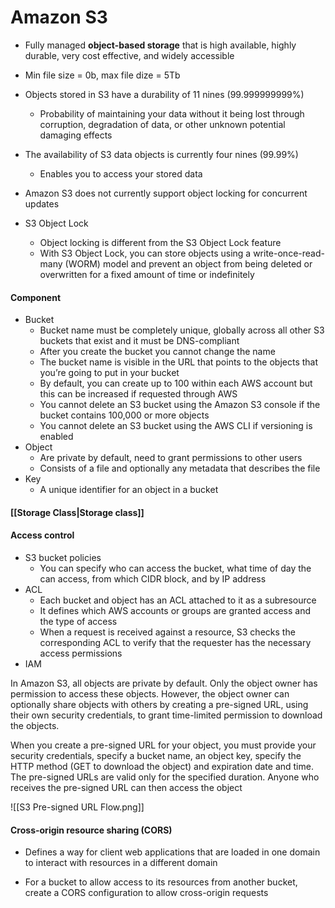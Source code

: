 # Amazon S3

- Fully managed **object-based storage** that is high available, highly durable, very cost effective, and widely accessible

- Min file size = 0b, max file dize = 5Tb

- Objects stored in S3 have a durability of 11 nines (99.999999999%)
	- Probability of maintaining your data without it being lost through corruption, degradation of data, or other unknown potential damaging effects
	
-	The availability of S3 data objects is currently four nines (99.99%)
	- Enables you to access your stored data
	
- Amazon S3 does not currently support object locking for concurrent updates

- S3 Object Lock
	- Object locking is different from the S3 Object Lock feature
	- With S3 Object Lock, you can store objects using a write-once-read-many (WORM) model and prevent an object from being deleted or overwritten for a fixed amount of time or indefinitely

#### Component
- Bucket
	- Bucket name must be completely unique, globally across all other S3 buckets that exist and it must be DNS-compliant
	- After you create the bucket you cannot change the name
	- The bucket name is visible in the URL that points to the objects that you’re going to put in your bucket
	- By default, you can create up to 100 within each AWS account but this can be increased if requested through AWS
	- You cannot delete an S3 bucket using the Amazon S3 console if the bucket contains 100,000 or more objects
	- You cannot delete an S3 bucket using the AWS CLI if versioning is enabled
- Object
	- Are private by default, need to grant permissions to other users
	- Consists of a file and optionally any metadata that describes the file
- Key
	- A unique identifier for an object in a bucket

#### [[Storage Class|Storage class]]

#### Access control
- S3 bucket policies
	-  You can specify who can access the bucket, what time of day the can access, from which CIDR block, and by IP address
-  ACL
	-  Each bucket and object has an ACL attached to it as a subresource
	-  It defines which AWS accounts or groups are granted access and the type of access
	-  When a request is received against a resource, S3 checks the corresponding ACL to verify that the requester has the necessary access permissions
-  IAM


In Amazon S3, all objects are private by default. Only the object owner has permission to access these objects. However, the object owner can optionally share objects with others by creating a pre-signed URL, using their own security credentials, to grant time-limited permission to download the objects.

When you create a pre-signed URL for your object, you must provide your security credentials, specify a bucket name, an object key, specify the HTTP method (GET to download the object) and expiration date and time. The pre-signed URLs are valid only for the specified duration. Anyone who receives the pre-signed URL can then access the object

![[S3 Pre-signed URL Flow.png]]


#### Cross-origin resource sharing (CORS)

- Defines a way for client web applications that are loaded in one domain to interact with resources in a different domain

- For a bucket to allow access to its resources from another bucket, create a CORS configuration to allow cross-origin requests